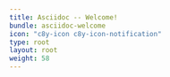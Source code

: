 ```yaml
---
title: Asciidoc -- Welcome!
bundle: asciidoc-welcome
icon: "c8y-icon c8y-icon-notification"
type: root
layout: root
weight: 58
---
```

